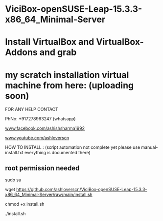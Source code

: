 # ViciBox-openSUSE-Leap-15.3.3-x86_64_Minimal-Server

# Install VirtualBox and VirtualBox-Addons and grab 
# my scratch installation virtual machine from here: (uploading soon)


FOR ANY HELP CONTACT 

PhNo: +917278963247 (whatsapp)

www.facebook.com/ashishsharma1992

www.youtube.com/ashloverscn

HOW TO INSTALL : (script automation not complete yet  please use manual-install.txt everything is documented there)
## root permission needed
sudo su

wget https://github.com/ashloverscn/ViciBox-openSUSE-Leap-15.3.3-x86_64_Minimal-Server/raw/main/install.sh

chmod +x install.sh

./install.sh


